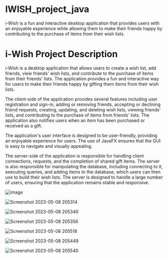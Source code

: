# IWISH_project_java
 i-Wish is a fun and interactive desktop application that provides users with an enjoyable experience while allowing them to make their friends happy by contributing to the purchase of items from their wish lists.
 
# i-Wish Project Description

i-Wish is a desktop application that allows users to create a wish list, add friends, view friends' wish lists, and contribute to the purchase of items from their friends' lists. The application provides a fun and interactive way for users to make their friends happy by gifting them items from their wish lists.

The client-side of the application provides several features including user registration and sign-in, adding or removing friends, accepting or declining friend requests, creating, updating, and deleting wish lists, viewing friends' lists, and contributing to the purchase of items from friends' lists. The application also notifies users when an item has been purchased or received as a gift.

The application's user interface is designed to be user-friendly, providing an enjoyable experience for users. The use of JavaFX ensures that the GUI is easy to navigate and visually appealing.

The server-side of the application is responsible for handling client connections, requests, and the completion of shared gift items. The server is also responsible for manipulating the database, including connecting to it, executing queries, and adding items to the database, which users can then use to build their wish lists. The server is designed to handle a large number of users, ensuring that the application remains stable and responsive.


![image](https://user-images.githubusercontent.com/95180897/236897672-2cd249b6-1c8e-4da9-a20f-2bb10310b95f.png)





![Screenshot 2023-05-08 205314](https://user-images.githubusercontent.com/95180897/236897022-b8566caa-455b-4a54-b28b-9ea1c9b2d1f5.png)






![Screenshot 2023-05-08 205340](https://user-images.githubusercontent.com/95180897/236897028-8a5a0bbc-b242-4c8d-b209-cdf65fd6e982.png)





![Screenshot 2023-05-08 205356](https://user-images.githubusercontent.com/95180897/236897037-d10db270-65bf-4cfa-a654-5c8f44e3b61a.png)




![Screenshot 2023-05-08 205518](https://user-images.githubusercontent.com/95180897/236897058-22418f0e-ac0b-4b0a-9df1-d0b1ae17a1c7.png)





![Screenshot 2023-05-08 205449](https://user-images.githubusercontent.com/95180897/236897049-47bbd11f-5282-42f7-9a5a-8c0cf665c6b6.png)





![Screenshot 2023-05-08 205540](https://user-images.githubusercontent.com/95180897/236897016-c4f65349-0f92-4e5e-99a5-e7102b5116fa.png)
